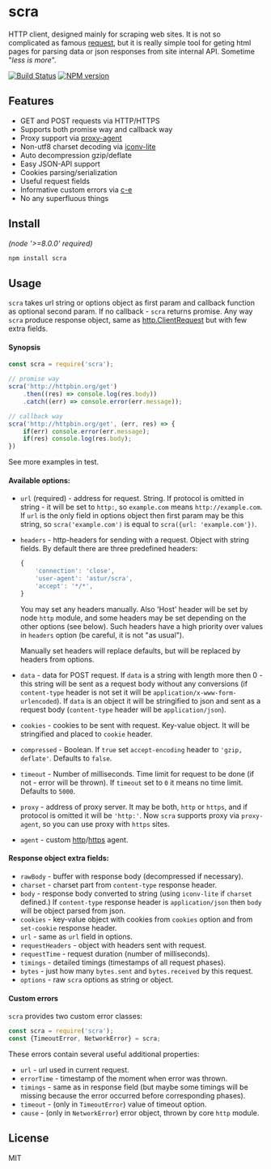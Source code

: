 # scra

HTTP client, designed mainly for scraping web sites. It is not so complicated as famous [request](https://github.com/request/request), but it is really simple tool for geting html pages for parsing data or json responses from site internal API. Sometime "_less is more_".

[![Build Status][travis-image]][travis-url]
[![NPM version][npm-image]][npm-url] 

## Features

* GET and POST requests via HTTP/HTTPS
* Supports both promise way and callback way
* Proxy support via [proxy-agent](https://github.com/TooTallNate/node-proxy-agent)
* Non-utf8 charset decoding via [iconv-lite](https://github.com/ashtuchkin/iconv-lite)
* Auto decompression gzip/deflate
* Easy JSON-API support
* Cookies parsing/serialization
* Useful request fields
* Informative custom errors via [c-e](https://github.com/astur/c-e)
* No any superfluous things

## Install

_(node '>=8.0.0' required)_

```bash
npm install scra
```

## Usage

`scra` takes url string or options object as first param and callback function as optional second param. If no callback - `scra` returns promise. Any way `scra` produce response object, same as [http.ClientRequest](https://nodejs.org/api/http.html#http_class_http_clientrequest) but with few extra fields.

#### Synopsis

````js
const scra = require('scra');

// promise way
scra('http://httpbin.org/get')
    .then((res) => console.log(res.body))
    .catch((err) => console.error(err.message));

// callback way
scra('http://httpbin.org/get', (err, res) => {
    if(err) console.error(err.message);
    if(res) console.log(res.body);
})
````

See more examples in test.

#### Available options:

* `url` (required) - address for request. String. If protocol is omitted in string - it will be set to `http:`, so `example.com` means `http://example.com`. If `url` is the only field in options object then first param may be this string, so `scra('example.com')` is equal to `scra({url: 'example.com'})`.
* `headers` - http-headers for sending with a request. Object with string fields. By default there are three predefined headers:

    ````js
    {
        'connection': 'close',
        'user-agent': 'astur/scra',
        'accept': '*/*',
    }
    ````

    You may set any headers manually. Also 'Host' header will be set by node `http` module, and some headers may be set depending on the other options (see below). Such headers have a high priority over values in `headers` option (be careful, it is not "as usual").
    
    Manually set headers will replace defaults, but will be replaced by headers from options.

* `data` - data for POST request. If `data` is a string with length more then 0 - this string will be sent as a request body without any conversions (if `content-type` header is not set it will be `application/x-www-form-urlencoded`). If `data` is an object it will be stringified to json and sent as a request body (`content-type` header will be `application/json`).
* `cookies` - cookies to be sent with request. Key-value object. It will be stringified and placed to `cookie` header.
* `compressed` - Boolean. If `true` set `accept-encoding` header to `'gzip, deflate'`. Defaults to `false`.
* `timeout` - Number of milliseconds. Time limit for request to be done (if not - error will be thrown). If `timeout` set to `0` it means no time limit. Defaults to `5000`.
* `proxy` - address of proxy server. It may be both, `http` or `https`, and if protocol is omitted it will be `'http:'`. Now `scra` supports proxy via `proxy-agent`, so you can use proxy with `https` sites.
* `agent` - custom [http](https://nodejs.org/api/http.html#http_class_http_agent)/[https](https://nodejs.org/api/https.html#https_class_https_agent) agent.

#### Response object extra fields:

* `rawBody` - buffer with response body (decompressed if necessary).
* `charset` - charset part from `content-type` response header.
* `body` - response body converted to string (using `iconv-lite` if `charset` defined.) If `content-type` response header is `application/json` then `body` will be object parsed from json.
* `cookies` - key-value object with cookies from `cookies` option and from `set-cookie` response header.
* `url` - same as `url` field in options.
* `requestHeaders` - object with headers sent with request.
* `requestTime` - request duration (number of milliseconds).
* `timings` - detailed timings (timestamps of all request phases).
* `bytes` - just how many `bytes.sent` and `bytes.received` by this request.
* `options` - raw `scra` options as string or object.

#### Custom errors

`scra` provides two custom error classes:

```js
const scra = require('scra');
const {TimeoutError, NetworkError} = scra;
```

These errors contain several useful additional properties:

* `url` - url used in current request.
* `errorTime` - timestamp of the moment when error was thrown.
* `timings` - same as in response field (but maybe some timings will be missing because the error occurred before corresponding phases).
* `timeout` - (only in `TimeoutError`) value of timeout option.
* `cause` - (only in `NetworkError`) error object, thrown by core `http` module.

## License

MIT

[npm-url]: https://npmjs.org/package/scra
[npm-image]: https://badge.fury.io/js/scra.svg
[travis-url]: https://travis-ci.org/astur/scra
[travis-image]: https://travis-ci.org/astur/scra.svg?branch=master
